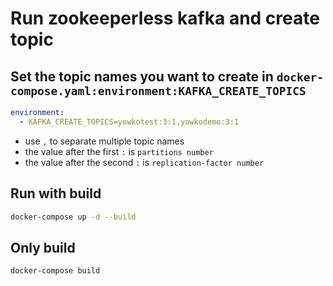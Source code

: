 # Run zookeeperless kafka and create topic

## Set the topic names you want to create in `docker-compose.yaml:environment:KAFKA_CREATE_TOPICS`

```yaml
environment:
  - KAFKA_CREATE_TOPICS=yowkotest:3:1,yowkodemo:3:1
```

- use `,` to separate multiple topic names
- the value after the first `:` is `partitions number`
- the value after the second `:` is `replication-factor number`

## Run with build

```bash
docker-compose up -d --build
```

## Only build

```bash
docker-compose build 
```
